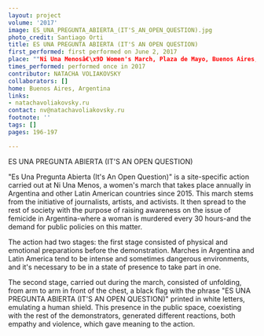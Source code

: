 ```yaml
---
layout: project
volume: '2017'
image: ES_UNA_PREGUNTA_ABIERTA_(IT'S_AN_OPEN_QUESTION).jpg
photo_credit: Santiago Orti
title: ES UNA PREGUNTA ABIERTA (IT'S AN OPEN QUESTION)
first_performed: first performed on June 2, 2017
place: ""Ni Una Menosâ€\x9D Women's March, Plaza de Mayo, Buenos Aires, Argentina"
times_performed: performed once in 2017
contributor: NATACHA VOLIAKOVSKY
collaborators: []
home: Buenos Aires, Argentina
links:
- natachavoliakovsky.ru
contact: nv@natachavoliakovsky.ru
footnote: ''
tags: []
pages: 196-197

---
```


ES UNA PREGUNTA ABIERTA (IT'S AN OPEN QUESTION)

"Es Una Pregunta Abierta (It's An Open Question)" is a site-specific action carried out at Ni Una Menos, a women's march that takes place annually in Argentina and other Latin American countries since 2015. This march stems from the initiative of journalists, artists, and activists. It then spread to the rest of society with the purpose of raising awareness on the issue of femicide in Argentina-where a woman is murdered every 30 hours-and the demand for public policies on this matter.

The action had two stages: the first stage consisted of physical and emotional preparations before the demonstration. Marches in Argentina and Latin America tend to be intense and sometimes dangerous environments, and it's necessary to be in a state of presence to take part in one.

The second stage, carried out during the march, consisted of unfolding, from arm to arm in front of the chest, a black flag with the phrase "ES UNA PREGUNTA ABIERTA (IT'S AN OPEN QUESTION)" printed in white letters, emulating a human shield. This presence in the public space, coexisting with the rest of the demonstrators, generated different reactions, both empathy and violence, which gave meaning to the action.
